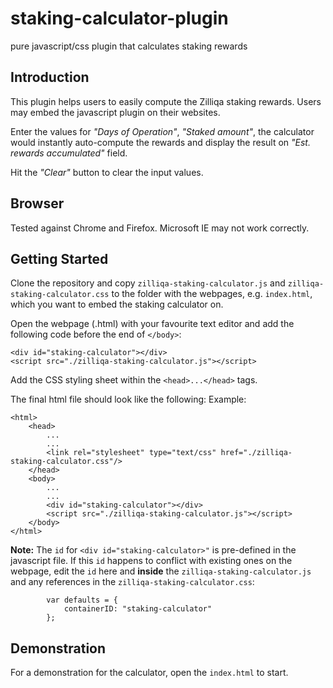 # staking-calculator-plugin
pure javascript/css plugin that calculates staking rewards

## Introduction
This plugin helps users to easily compute the Zilliqa staking rewards. Users may embed the javascript plugin on their websites. 

Enter the values for _"Days of Operation"_, _"Staked amount"_, the calculator would instantly auto-compute the rewards and display the result on _"Est. rewards accumulated"_ field.

Hit the _"Clear"_ button to clear the input values.

## Browser
Tested against Chrome and Firefox. Microsoft IE may not work correctly.

## Getting Started
Clone the repository and copy `zilliqa-staking-calculator.js` and `zilliqa-staking-calculator.css` to the folder with the webpages, e.g. `index.html`, which you want to embed the staking calculator on.

Open the webpage (.html) with your favourite text editor and add the following code before the end of `</body>`:
```
<div id="staking-calculator"></div>
<script src="./zilliqa-staking-calculator.js"></script>
```
Add the CSS styling sheet within the `<head>...</head>` tags.

The final html file should look like the following:
Example:
```
<html>
    <head>
        ...
        ...
        <link rel="stylesheet" type="text/css" href="./zilliqa-staking-calculator.css"/>
    </head>
    <body>
        ...
        ...
        <div id="staking-calculator"></div>
        <script src="./zilliqa-staking-calculator.js"></script>
    </body>
</html>
```
**Note:** The `id` for `<div id="staking-calculator>"` is pre-defined in the javascript file. If this `id` happens to conflict with existing ones on the webpage, edit the `id` here and **inside** the `zilliqa-staking-calculator.js` and any references in the `zilliqa-staking-calculator.css`:
```
        var defaults = {
            containerID: "staking-calculator"
        };
```

## Demonstration
For a demonstration for the calculator, open the `index.html` to start.